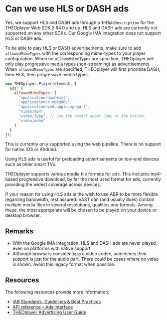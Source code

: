 # Can we use HLS or DASH ads

Yes, we support HLS and DASH ads through a `THEOAdDescription` for the THEOplayer Web SDK 2.84.0 and up. HLS and DASH ads are currently not supported on any other SDKs. Our Google IMA integration does not support HLS or DASH ads.

To be able to play HLS or DASH advertisements, make sure to add `allowedMimeTypes` with the corresponding mime-types to your player configuration. When no `allowedMimeTypes` are specified, THEOplayer will only play progressive media types (non-streaming) as advertisements. When `allowedMimeTypes` are specified, THEOplayer will first prioritize DASH, then HLS, then progressive media types.

```js
new THEOplayer.Player(element, {
  ads: {
    allowedMimeTypes: [
      "application/dash+xml",
      "application/x-mpegURL",
      "application/vnd.apple.mpegurl",
      "video/mp4",
      "video/3gpp", // See the Remark about 3gpp at the bottom.
      "video/webm"
    ]
  }
});
```

This is currently only supported using the web pipeline. There is no support for native iOS or Android.

Using HLS ads is useful for preloading advertisements on low-end devices such as older smart TVs.

THEOplayer supports various media file formats for ads. This includes mp4-based progressive download, by far the most used format for ads, currently providing the widest coverage across devices.

If your reason for using HLS ads is the wish to use ABR to be more flexible regarding bandwidth, rest assured: VAST can (and usually does) contain multiple media files in several resolutions, qualities and formats. Among these, the most appropriate will be chosen to be played on your device or desktop browser.

## Remarks

- With the Google IMA integration, HLS and DASH ads are never played, even on platforms with native support.
- Although browsers consider `3gpp` a video codec, sometimes their support is just for the audio part. There could be cases where no video is shown. Avoid this legacy format when possible.

## Resources

The following resources provide more information:

- [IAB Standards, Guidelines & Best Practices](https://www.iab.com/guidelines/?post_type=iab_guideline)
- [API reference – Ads interface](pathname:///theoplayer/v6/api-reference/web/interfaces/Ads.html)
- [THEOplayer Advertising User Guide](../knowledge-base/01-advertisement/01-user-guide.md)
